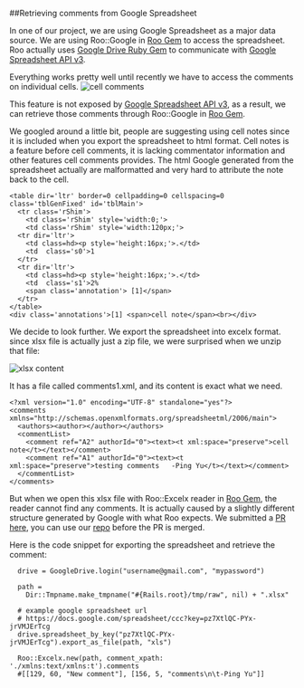##Retrieving comments from Google Spreadsheet

In one of our project, we are using Google Spreadsheet as a major data source. We are using Roo::Google in [Roo Gem](https://github.com/Empact/roo) to access the spreadsheet. Roo actually uses [Google Drive Ruby Gem](https://github.com/gimite/google-drive-ruby) to communicate with [Google Spreadsheet API v3](https://developers.google.com/google-apps/spreadsheets/#working_with_cell-based_feeds).

Everything works pretty well until recently we have to access the comments on individual cells.
![cell comments](https://raw2.github.com/pyu10055/reading_google_spreadsheet_comments/master/excelx.png)

This feature is not exposed by [Google Spreadsheet API v3](https://developers.google.com/google-apps/spreadsheets/#working_with_cell-based_feeds),
as a result, we can retrieve those comments through Roo::Google in [Roo Gem](https://github.com/Empact/roo).

We googled around a little bit, people are suggesting using cell notes since it is included when you export the spreadsheet to html format.
Cell notes is a feature before cell comments, it is lacking commentator information and other features cell comments provides.
The html Google generated from the spreadsheet actually are malformatted and very hard to attribute the note back to the cell.


```
<table dir='ltr' border=0 cellpadding=0 cellspacing=0 class='tblGenFixed' id='tblMain'>
  <tr class='rShim'>
    <td class='rShim' style='width:0;'>
    <td class='rShim' style='width:120px;'>
  <tr dir='ltr'>
    <td class=hd><p style='height:16px;'>.</td>
    <td  class='s0'>1
  </tr>
  <tr dir='ltr'>
    <td class=hd><p style='height:16px;'>.</td>
    <td  class='s1'>2%
    <span class='annotation'> [1]</span>
  </tr>
</table>
<div class='annotations'>[1] <span>cell note</span><br></div>
```

We decide to look further. We export the spreadsheet into excelx format. since xlsx file is actually just a zip file, we were surprised when we unzip that file:

![xlsx content](https://raw2.github.com/pyu10055/reading_google_spreadsheet_comments/master/excelx.png)

It has a file called comments1.xml, and its content is exact what we need.

```
<?xml version="1.0" encoding="UTF-8" standalone="yes"?>
<comments xmlns="http://schemas.openxmlformats.org/spreadsheetml/2006/main">
  <authors><author></author></authors>
  <commentList>
    <comment ref="A2" authorId="0"><text><t xml:space="preserve">cell note</t></text></comment>
    <comment ref="A1" authorId="0"><text><t xml:space="preserve">testing comments	-Ping Yu</t></text></comment>
  </commentList>
</comments>
```

But when we open this xlsx file with Roo::Excelx reader in [Roo Gem](https://github.com/Empact/roo), the reader cannot find any comments.
It is actually caused by a slightly different structure generated by Google with what Roo expects.
We submitted a [PR  here](https://github.com/Empact/roo/pull/95), you can use our [repo](https://github.com/intridea/roo) before the PR is merged.

Here is the code snippet for exporting the spreadsheet and retrieve the comment:

```
  drive = GoogleDrive.login("username@gmail.com", "mypassword")

  path =
    Dir::Tmpname.make_tmpname("#{Rails.root}/tmp/raw", nil) + ".xlsx"

  # example google spreadsheet url
  # https://docs.google.com/spreadsheet/ccc?key=pz7XtlQC-PYx-jrVMJErTcg
  drive.spreadsheet_by_key("pz7XtlQC-PYx-jrVMJErTcg").export_as_file(path, "xls")

  Roo::Excelx.new(path, comment_xpath: './xmlns:text/xmlns:t').comments
  #[[129, 60, "New comment"], [156, 5, "comments\n\t-Ping Yu"]]

```
